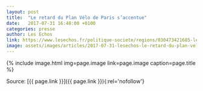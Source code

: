 ```yaml
---
layout: post
title:  "Le retard du Plan Vélo de Paris s’accentue"
date:   2017-07-31 16:48:00 +0100
categories: presse
author: Les Echos
link: https://www.lesechos.fr/politique-societe/regions/030473421685-le-retard-du-plan-velo-de-paris-saccentue-2105362.php
image: assets/images/articles/2017-07-31-lesechos-le-retard-du-plan-velo-s-accentue.jpg
---
```


{% include image.html
            img=page.image
            link=page.image
            caption=page.title
%}

Source: [{{ page.link }}]({{ page.link }}){:rel='nofollow'}
